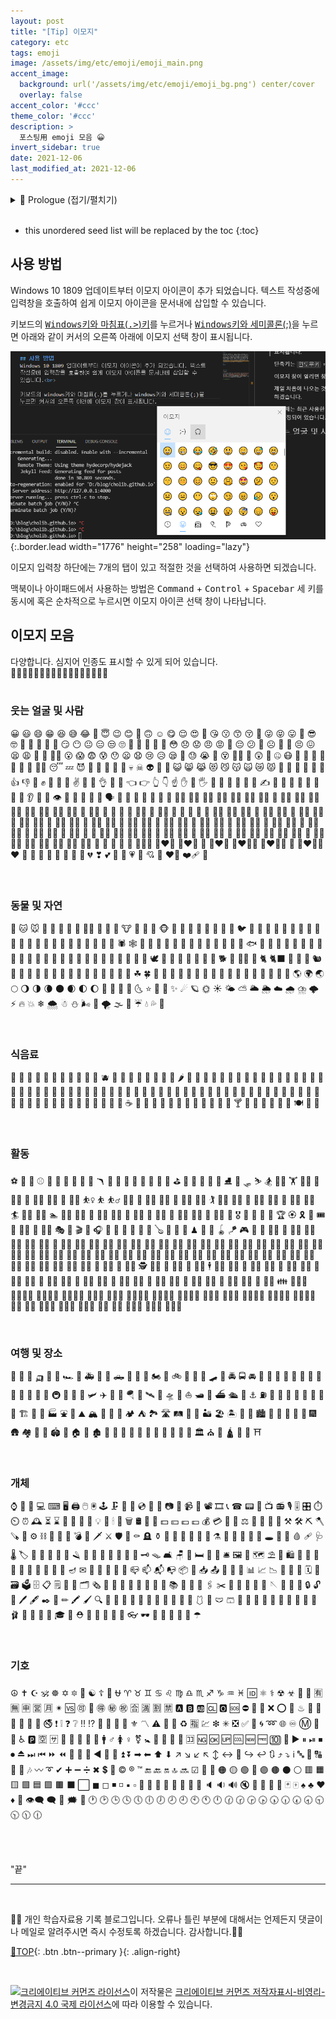 ```yaml
---
layout: post
title: "[Tip] 이모지"
category: etc
tags: emoji
image: /assets/img/etc/emoji/emoji_main.png
accent_image: 
  background: url('/assets/img/etc/emoji/emoji_bg.png') center/cover
  overlay: false
accent_color: '#ccc'
theme_color: '#ccc'
description: >
  포스팅用 emoji 모음 😀
invert_sidebar: true  
date: 2021-12-06
last_modified_at: 2021-12-06
---
```


<details>
<summary>🧾 Prologue (접기/펼치기)</summary>
<div markdown="1">

<br>

## 코로나와 대화의 3요소

마스크가 뉴노멀이 된 코로나 시대에 뭉그러진 음성과 보이지 않는 표정으로 전과 같이 상대방과 유쾌하게 농담을 주고받기는 어려운 것 같습니다.😷 

줄어드는 대화와 왕래에 비례하여 왠지 관계도 조금씩 소원해 지는것 같아 아쉬운 생각이 듭니다.😩<br>

같은 공간에서 대화하는 상대방과 거리가 약간 떨어져 있는 경우에, 가끔씩 답답하고 안경에 습기차는 마스크를 잠시 내리고 말할 경우가 있습니다. 언어와 음성, 태도(표정)를 온전히 상대에게 드러내고 말할 때의 그 해방감이란,,, ~~아,,, 숨쫌수자진짜~~ <br>

아무튼 획기적인 백신과 치료제 혹은 불가사의 하더라도 자연적인 소멸로 어찌됐든 코로나 상황이 하루빨리 종식되기를 진심으로 바래봅니다.<br>

## 메라비언의 법칙✍

대화는 기본적으로 언어적인 표현과 비언어적 표현으로 나뉜다고 하며, 이 분야의 전문가일수록 비언어적 표현의 중요성을 강조하는데, 그 중 ‘메라비언의 법칙’이 대표적이라고 합니다.<br>

미국 UCLA의 심리학과 명예교수인 Albert Mehrabian이 1971년 출간한 저서 「Silent Messages」에서 언급한 커뮤니케이션 이론으로, 한 사람이 상대방으로부터 받는 이미지는 __시각(몸짓) 55%__, __청각(음색, 목소리, 억양)38%__, __언어(내용) 7%__ 로 형성된다는 이론입니다.<br> 

대체로 마스크로 인해 최소 위의 세가지 중 한가지 이상은 온전하지 못한 채로 대화가 진행되는데, 이럴 경우 온전한 전달 여부만 놓고 보면 텍스트로 내용을 전달할 때가 차라리 정확도는 더 높겠다라는 생각이 듭니다.<br> 

비대면 상황으로 인해 오프라인에서 못다한 사적인 대화는 자연스럽게 온라인으로 옮겨가며, SNS 사용 빈도를 증가 시켰습니다.~~통찰력보소~~ 친구들과 SNS로 대화가 많이 오가다보면 아 이렇게 문자로 적어서는 표현이 좀 아쉬운데,, 맛이 안사는데,, 라는 느낌이 들때, 이모티콘이나 이모지를 사용하여 시맨틱과 늬앙스를 보완하게 됩니다.<br>  

인생을 논하기엔 아직 미숙하지만🙄, 살아가다 생기는 '오해'(<small>誤解 / Misunderstanding : 그릇되게 해석하거나 뜻을 잘못 앎.</small>)에 대해 얘기해보면, 종종 나의 진심이 잘못 전달되거나 남의 진심을 잘못 이해하여 발생하게 되는것 같습니다.<br>  

그래서 그런지 업무적인 내용을 제하고는 블로그 운영과 SNS를 이용하여 __텍스트만으로 의사를 전달__ 할 경우에는, 내 말의 의도가 온전히 전달 될 수 있도록 하기 위해서 이모티콘이나 이모지를 자주 사용하는 편입니다.~~요래요래🥱~~<br>

표정이나 바디랭귀지 혹은 늬앙스 같은 말의 맛을 통해서만 전달이 가능한 순간이 아쉬워 질때가 있는데, 아무튼 요럴때 이모지를 사용하면 전달력을 높이고 소통하는데 도움이 되는 것 같습니다. ~~표현력의 부재는 논외로 하고~~<br>

> *“모든 사람은 현란한 말솜씨보다 다정함에 끌린다.”*<br><br>
&nbsp;<small>- 메라비언 법칙(The Law of Mehrabian)</small> 

## Elon Musk의 첫 번째 이모지

Elon Musk는 여러 방면에서 회자 되는데, 재밌게도 Elon Musk의 10,000개 넘는 트윗을 분석하여 이모지 사용에 관하여 조사한 결과가 있습니다.<br> 

2010년과 2017년 사이에 Elon Musk는 자신의 트윗에 이모지를 사용하지 않고 __:)__ 이모티콘만 사용해 왔는데,, 그러다가 2017년 6월 4일 트윗에서 처음으로 이모지를 사용했다고 합니다.<br> 

엄마가 자랑스럽다라는 내용이고😏 하트(❤️) 이모지가 포함되어 있었다고 합니다... ~~__나도 엄마한테 하트 발라서 같은 내용으로 카톡 한 번 넣어야겠다__~~ 이후 2017년부터는 한달에 100개 정도 사용을 기록하고 있으며(트위터에서만), 가장 많이 사용하는 이모지는 ROFL 이라고도 하는 요 이모지 -> 🤣 'Rolling on the Floor Laughing emoji'라고 합니다. ~~로켓🚀일 줄 알았는데 의외네요🤣 화성 갈끄니까아~🤣남발의 안좋은 예.. 과유불급..~~ <br> 

~~🤣(일론머스크 흉내중)~~

업무에 이모지를 활용할 경우, 팀원 간 친밀도가 향상된다는 연구 결과가 있는데 이모지는 텍스트와 달리 그림으로 감정을 전달하기 때문이라고 합니다. 학자들은 웃는 이모지와 실제 사람의 웃는 얼굴이 뇌의 동일 부분을 활성화 시킨다는 사실을 발견했다고 하니 놀라울 따름입니다. Elon Musk의 대외전략인가 싶기도 하고,,,🤣 ~~(once again)~~<br> 

~~__뭐든 적당히 알맞게__~~<br> 

</div>
</details>
<br>

* this unordered seed list will be replaced by the toc
{:toc}

## 사용 방법
Windows 10 1809 업데이트부터 이모지 아이콘이 추가 되었습니다. 텍스트 작성중에 입력창을 호출하여 쉽게 이모지 아이콘을 문서내에 삽입할 수 있습니다.<br>

키보드의 <u><kbd>Windows</kbd>키와 마침표(<kbd>.></kbd>)키</u>를 누르거나 <u><kbd>Windows</kbd>키와 세미콜론(;)</u>을 누르면 아래와 같이 커서의 오른쪽 아래에 이모지 선택 창이 표시됩니다.<br>

![emoji_input_box](/assets/img/etc/emoji/emoji_input_box.PNG){:.border.lead width="1776" height="258" loading="lazy"}

이모지 입력창 하단에는 7개의 탭이 있고 적절한 것을 선택하여 사용하면 되겠습니다.<br>

맥북이나 아이패드에서 사용하는 방법은 <kbd>Command</kbd> + <kbd>Control</kbd> + <kbd>Spacebar</kbd> 세 키를 동시에 혹은 순차적으로 누르시면 이모지 아이콘 선택 창이 나타납니다.

## 이모지 모음

다양합니다. 심지어 인종도 표시할 수 있게 되어 있습니다.<br>🙋‍♂️🙋🏻‍♂️🙋🏼‍♂️🙋🏽‍♂️🙋🏾‍♂️🙋🏿‍♂️<br><br>

### 웃는 얼굴 및 사람

😀 😃 😄 😁 😆 😅 😂 🤣 😇 😉 😊 🙂 🙃 ☺ 😋 😌 😍 🥰 😘 😗 😙 😚 🤪 😜 😝 😛 🤑 😎 🤓 🧐 🤠 🥳 🤗 🤡 😏 😶 😐 😑 😒 🙄 🤨 🤔 🤫 🤭 🤥 😳 😞 😟 😠 😡 🤬 😔 😕 🙁 ☹ 😬 🥺 😣 😖 😫 😩 🥱 😤 😮‍💨 😮 😱 😨 😰 😯 😦 😧 😢 😥 😪 🤤 😓 😭 🤩 😵 😵‍💫 🥴 😲 🤯 🤐 😷 🤕 🤒 🤮 🤢 🤧 🥵 🥶 😶‍🌫️ 😴 💤 😈 👿 👹 👺 💩 👻 💀 ☠ 👽 🤖 🎃 😺 😸 😹 😻 😼 😽 🙀 😿 😾 👐 🤲 🙌 👏 🙏 🤝 👍 👎 👊 ✊ 🤛 🤜 🤞 ✌ 🤘 🤟 👌 🤌 🤏 👈 👉 👆 👇 ☝ ✋ 🤚 🖐 🖖 👋 🤙 💪 🦾 🖕 ✍ 🤳 💅 🦵 🦿 🦶 👄 🦷 👅 👂 🦻 👃 👁 👀 🧠  🦴 👤 👥 🗣 👶 👧 🧒 👦 👩 🧑 👨 👩‍🦱 🧑‍🦱 👨‍🦱 👩‍🦰 🧑‍🦰 👨‍🦰 👱‍♀️ 👱 👱‍♂️ 👩‍🦳 🧑‍🦳 👨‍🦳 👩‍🦲 🧑‍🦲 👨‍🦲 🧔‍♀️ 🧔 🧔‍♂️ 👵 🧓 👴 👲 👳‍♀️ 👳 👳‍♂️ 🧕 👼 👸 🤴 👰 👰‍♀️ 👰‍♂️ 🤵‍♀️ 🤵 🤵‍♂️ 🙇‍♀️ 🙇 🙇‍♂️ 💁‍♀️ 💁 💁‍♂️ 🙅‍♀️ 🙅 🙅‍♂️ 🙆‍♀️ 🙆 🙆‍♂️ 🤷‍♀️ 🤷 🤷‍♂️ 🙋‍♀️ 🙋 🙋‍♂️ 🤦‍♀️ 🤦 🤦‍♂️ 🧏‍♀️ 🧏 🧏‍♂️ 🙎‍♀️ 🙎 🙎‍♂️ 🙍‍♀️ 🙍 🙍‍♂️ 💇‍♀️ 💇 💇‍♂️ 💆‍♀️ 💆 💆‍♂️ 🤰 🤱 👩‍🍼 🧑‍🍼 👨‍🍼 🧎‍♀️ 🧎 🧎‍♂️ 🧍‍♀️ 🧍 🧍‍♂️ 🚶‍♀️ 🚶 🚶‍♂️ 👩‍🦯 🧑‍🦯 👨‍🦯 🏃‍♀️ 🏃 🏃‍♂️ 👩‍🦼 🧑‍🦼 👨‍🦼 👩‍🦽 🧑‍🦽 👨‍🦽 💃 🕺 👫 👭 👬 🧑‍🤝‍🧑 👩‍❤️‍👨 👩‍❤️‍👩 💑 👨‍❤️‍👨 👩‍❤️‍💋‍👨 👩‍❤️‍💋‍👩 💏 👨‍❤️‍💋‍👨 ❤ 🧡 💛 💚 💙 💜 🤎 🖤 🤍 💔 ❣ 💕 💞 💓 💗 💖 💘 💝 ❤️‍🔥 ❤️‍🩹 💟

<br>

### 동물 및 자연

🐶 🐱 🐭 🐹 🐰 🐻 🧸 🐼 🐻‍❄️ 🐨 🐯 🦁 🐮 🐷 🐽 🐸 🐵 🙈 🙉 🙊 🐒 🦍 🦧 🐔 🐧 🐦 🐤 🐣 🐥 🐺 🦊 🦝 🐗 🐴 🦓 🦒 🦌 🦘 🦥 🦦 🦄 🐝 🐛 🦋 🐌 🐞 🐜 🦗 🕷 🕸 🦂 🦟 🦠 🐢 🐍 🦎 🐙 🦑 🦞 🦀 🦐 🦪 🐠 🐟 🐡 🐬 🦈 🐳 🐋 🐊 🐆 🐅 🐃 🐂 🐄 🐪 🐫 🦙 🐘 🦏 🦛 🐐 🐏 🐑 🐎 🐖 🦇 🐓 🦃 🕊 🦅 🦆 🦢 🦉 🦩 🦚 🦜 🐕 🦮 🐕‍🦺 🐩 🐈 🐈‍⬛ 🐇 🐀 🐁 🐿 🦨 🦡 🦔 🐾 🐉 🐲 🦕 🦖 🌵 🎄 🌲 🌳 🌴 🌱 🌿 ☘ 🍀 🎍 🎋 🍃 🍂 🍁 🌾 🌺 🌻 🌹 🥀 🌷 🌼 🌸 💐 🍄 🌰 🐚 🌎 🌍 🌏 🌕 🌖 🌗 🌘 🌑 🌒 🌓 🌔 🌙 🌚 🌝 🌛 🌜 ⭐ 🌟 💫 ✨ ☄ 🪐 🌞 ☀ 🌤 ⛅ 🌥 🌦 ☁ 🌧 ⛈ 🌩 ⚡ 🔥 💥 ❄ 🌨 ☃ ⛄ 🌬 💨 🌪 🌫 🌈 ☔ 💧 💦 🌊

<br>

### 식음료

🍏 🍎 🍐 🍊 🍋 🍌 🍉 🍇 🍓 🍈 🍒 🫐 🍑 🥭 🍍 🥥 🥝 🍅 🥑 🍆 🌶 🥒 🥬 🥦 🧄 🧅 🌽 🥕 🥗 🥔 🍠 🥜 🍯 🍞 🥐 🥖 🥨 🥯 🥞 🧇 🧀 🍗 🍖 🥩 🍤 🥚 🍳 🥓 🍔 🍟 🌭 🍕 🍝 🥪 🌮 🌯 🥙 🧆 🍜 🥘 🍲 🥫 🧂 🧈 🍥 🍣 🍱 🍛 🍙 🍚 🍘 🥟 🍢 🍡 🍧 🍨 🍦 🍰 🎂 🧁 🥧 🍮 🍭 🍬 🍫 🍿 🍩 🍪 🥠 🥮 ☕ 🍵 🥣 🍼 🥤 🧃 🧉 🥛 🍺 🍻 🍷 🥂 🥃 🍸 🍹 🍾 🍶 🧊 🥄 🍴 🍽 🥢 🥡

<br>

### 활동

⚽ 🏀 🏈 ⚾ 🥎 🎾 🏐 🏉 🎱 🥏 🪃 🏓 🏸 🥅 🏒 🏑 🏏 🥍 🥌 ⛳ 🏹 🎣 🤿 🥊 🥋 ⛸ 🎿 🛷 ⛷ 🏂 🏋️‍♀️ 🏋 🏋️‍♂️ 🤺 🤼‍♀️ 🤼 🤼‍♂️ 🤸‍♀️ 🤸 🤸‍♂️ ⛹️‍♀️ ⛹ ⛹️‍♂️ 🤾‍♀️ 🤾 🤾‍♂️ 🧗‍♀️ 🧗 🧗‍♂️ 🏌️‍♀️ 🏌 🏌️‍♂️ 🧘‍♀️ 🧘 🧘‍♂️ 🧖‍♀️ 🧖 🧖‍♂️ 🏄‍♀️ 🏄 🏄‍♂️ 🏊‍♀️ 🏊 🏊‍♂️ 🤽‍♀️ 🤽 🤽‍♂️ 🚣‍♀️ 🚣 🚣‍♂️ 🏇 🚴‍♀️ 🚴 🚴‍♂️ 🚵‍♀️ 🚵 🚵‍♂️ 🎽 🎖 🏅 🥇 🥈 🥉 🏆 🏵 🎗 🎫 🎟 🎪 🤹‍♀️ 🤹 🤹‍♂️ 🎭 🎨 🎬 🎤 🎧 🎼 🎹 🥁 🎷 🎺 🎸 🪕 🎻 🎲 🧩 ♟ 🎯 🎳 🪀 🪁 🎮 👾 🎰 👮‍♀️ 👮 👮‍♂️ 👩‍🚒 🧑‍🚒 👨‍🚒 👷‍♀️ 👷 👷‍♂️ 👩‍🏭 🧑‍🏭 👨‍🏭 👩‍🔧 🧑‍🔧 👨‍🔧 👩‍🌾 🧑‍🌾 👨‍🌾 👩‍🍳 🧑‍🍳 👨‍🍳 👩‍🎤 🧑‍🎤 👨‍🎤 👩‍🎨 🧑‍🎨 👨‍🎨 👩‍🏫 🧑‍🏫 👨‍🏫 👩‍🎓 🧑‍🎓 👨‍🎓 👩‍💼 🧑‍💼 👨‍💼 👩‍💻 🧑‍💻 👨‍💻 👩‍🔬 🧑‍🔬 👨‍🔬 👩‍🚀 🧑‍🚀 👨‍🚀 👩‍⚕️ 🧑‍⚕️ 👨‍⚕️ 👩‍⚖️ 🧑‍⚖️ 👨‍⚖️ 👩‍✈️ 🧑‍✈️ 👨‍✈️ 💂‍♀️ 💂 💂‍♂️ 🥷 🕵️‍♀️ 🕵 🕵️‍♂️ 🤶 🧑‍🎄 🎅 🕴️‍♀️ 🕴 🕴️‍♂️ 🦸‍♀️ 🦸 🦸‍♂️ 🦹‍♀️ 🦹 🦹‍♂️ 🧙‍♀️ 🧙 🧙‍♂️ 🧝‍♀️ 🧝 🧝‍♂️ 🧚‍♀️ 🧚 🧚‍♂️ 🧞‍♀️ 🧞 🧞‍♂️ 🧜‍♀️ 🧜 🧜‍♂️ 🧛‍♀️ 🧛 🧛‍♂️ 🧟‍♀️ 🧟 🧟‍♂️ 👯‍♀️ 👯 👯‍♂️ 👪 👨‍👩‍👧 👨‍👩‍👧‍👦 👨‍👩‍👦‍👦 👨‍👩‍👧‍👧 👩‍👩‍👦 👩‍👩‍👧 👩‍👩‍👧‍👦 👩‍👩‍👦‍👦 👩‍👩‍👧‍👧 👨‍👨‍👦 👨‍👨‍👧 👨‍👨‍👧‍👦 👨‍👨‍👦‍👦 👨‍👨‍👧‍👧 👩‍👦 👩‍👧 👩‍👧‍👦 👩‍👦‍👦 👩‍👧‍👧 👨‍👦 👨‍👧 👨‍👧‍👦 👨‍👦‍👦 👨‍👧‍👧

<br>

### 여행 및 장소

🚗 🚙 🚕 🛺 🚌 🚎 🏎 🚓 🚑 🚒 🚐 🛻 🚚 🚛 🚜 🏍 🛵 🚲 🦼 🦽 🛴 🛹 🚨 🚔 🚍 🚘 🚖 🚡 🚠 🚟 🚃 🚋 🚝 🚄 🚅 🚈 🚞 🚂 🚆 🚇 🚊 🚉 🚁 🛩 ✈ 🛫 🛬 🪂 💺 🛰 🚀 🛸 🛶 ⛵ 🛥 🚤 ⛴ 🛳 🚢 ⚓ ⛽ 🚧 🚏 🚦 🚥 🛑 🎡 🎢 🎠 🏗 🌁 🗼 🏭 ⛲ 🎑 ⛰ 🏔 🗻 🌋 🗾 🏕 ⛺ 🏞 🛣 🛤 🌅 🌄 🏜 🏖 🏝 🌇 🌆 🏙 🌃 🌉 🌌 🌠 🎇 🎆 🛖 🏘 🏰 🏯 🏟 🗽 🏠 🏡 🏚 🏢 🏬 🏣 🏤 🏥 🏦 🏨 🏪 🏫 🏩 💒 🏛 ⛪ 🕌 🛕 🕍 🕋 ⛩

<br>

### 개체

⌚ 📱 📲 💻 ⌨ 🖥 🖨 🖱 🖲 🕹 🗜 💽 💾 💿 📀 📼 📷 📸 📹 🎥 📽 🎞 📞 ☎ 📟 📠 📺 📻 🎙 🎚 🎛 ⏱ ⏲ ⏰ 🕰 ⏳ ⌛ 🧮 📡 🔋 🔌 💡 🔦 🕯 🧯 🗑 🛢 🛒 💸 💵 💴 💶 💷 💰 💳 🧾 💎 ⚖ 🦯 🧰 🔧 🔨 ⚒ 🛠 ⛏ 🪓 🪚 🔩 ⚙ ⛓ 🧱 🔫 🧨 💣 🔪 🗡 ⚔ 🛡 🚬 ⚰ 🪦 ⚱ 🏺 🔮 📿 🧿 💈 🧲 ⚗ 🧪 🧫 🧬 🔭 🔬 🕳 💊 💉 🩸 🩹 🩺 🌡 🏷 🔖 🚽 🚿 🛁 🛀 🪒 🧴 🧻 🧼 🧽 🧹 🧺 🔑 🗝 🪤 🛋 🪑 🛌 🛏 🚪 🧳 🛎 🖼 🧭 🗺 ⛱ 🗿 🛍 🎈 🎏 🎀 🧧 🎁 🎊 🎉 🎎 🎐 🏮 🪔 ✉ 📩 📨 📧 💌 📮 📪 📫 📬 📭 📦 📯 📥 📤 📜 📃 📑 📊 📈 📉 📄 📅 📆 🗓 📇 🗃 🗳 🗄 📋 🗒 📁 📂 🗂 🗞 📰 📓 📕 📗 📘 📙 📔 📒 📚 📖 🔗 📎 🖇 ✂ 📐 📏 📌 📍 🧷 🪡 🧵 🧶 🔐 🔒 🔓 🔏 🖊 🖋 ✒ 📝 ✏ 🖍 🖌 🔍 🔎 👚 👕 🥼 🦺 🧥 👖 👔 👗 👘 🥻 🩱 👙 🩲 🩳 💄 💋 👣 🧦 👠 👡 👢 🥿 👞 👟 🩰 🥾 🧢 👒 🎩 🎓 👑 ⛑ 🎒 👝 👛 👜 💼 👓 🕶 🥽 🧣 🧤 💍 🌂 ☂

<br>

### 기호

☮ ✝ ☪ 🕉 ☸ ✡ 🔯 🕎 ☯ ☦ 🛐 ⛎ ♈ ♉ ♊ ♋ ♌ ♍ ♎ ♏ ♐ ♑ ♒ ♓ 🆔 ⚛ ⚕ ☢ ☣ 📴 📳 🈶 🈚 🈸 🈺 🈷 ✴ 🆚 🉑 💮 🉐 ㊙ ㊗ 🈴 🈵 🈹 🈲 🅰 🅱 🆎 🆑 🅾 🆘 ⛔ 📛 🚫 ❌ ⭕ 💢 ♨ 🚷 🚯 🚳 🚱 🔞 📵 🚭 ❗ ❕ ❓ ❔ ‼ ⁉ 💯 🔅 🔆 🔱 ⚜ 〽 ⚠ 🚸 🔰 ♻ 🈯 💹 ❇ ✳ ❎ ✅ 💠 🌀 ➿ 🌐 ♾ Ⓜ 🏧 🚾 ♿ 🅿 🈳 🈂 🛂 🛃 🛄 🛅 🚰 🚹 ♂ 🚺 ♀ ⚧ 🚼 🚻 🚮 🎦 📶 🈁 🆖 🆗 🆙 🆒 🆕 🆓 🔟 🔢 ▶ ⏸ ⏯ ⏹ ⏺ ⏏ ⏭ ⏮ ⏩ ⏪ 🔀 🔁 🔂 ◀ 🔼 🔽 ⏫ ⏬ ➡ ⬅ ⬆ ⬇ ↗ ↘ ↙ ↖ ↕ ↔ 🔄 ↪ ↩ 🔃 ⤴ ⤵ ℹ 🔤 🔡 🔠 🔣 🎵 🎶 〰 ➰ ✔ ➕ ➖ ➗ ✖ 💲 💱 © ® ™ 🔚 🔙 🔛 🔝 🔜 ☑ 🔘 🔴 🟠 🟡 🟢 🔵 🟣 🟤 ⚫ ⚪ 🟥 🟧 🟨 🟩 🟦 🟪 🟫 ⬛ ⬜ ◼ ◻ ◾ ◽ ▪ ▫ 🔸 🔹 🔶 🔷 🔺 🔻 🔲 🔳 🔈 🔉 🔊 🔇 📣 📢 🔔 🔕 🃏 🀄 ♠ ♣ ♥ ♦ 🎴 👁‍🗨 🗨 💭 🗯 💬 🕐 🕑 🕒 🕓 🕔 🕕 🕖 🕗 🕘 🕙 🕚 🕛 🕜 🕝 🕞 🕟 🕠 🕡 🕢 🕣 🕤 🕥 🕦 🕧

<br><br>

"끝"



***
<br>

👨‍💻 개인 학습자료용 기록 블로그입니다. 오류나 틀린 부분에 대해서는 언제든지 댓글이나 메일로 알려주시면 즉시 수정토록 하겠습니다. 감사합니다.👨‍🔧
      
[🔼TOP](# "맨 위로 이동하기"){: .btn .btn--primary }{: .align-right}

<br>

<a rel="license" href="http://creativecommons.org/licenses/by-nc-nd/4.0/"><img alt="크리에이티브 커먼즈 라이선스" style="border-width:0" src="https://i.creativecommons.org/l/by-nc-nd/4.0/88x31.png" /></a>이 저작물은 <a rel="license" href="http://creativecommons.org/licenses/by-nc-nd/4.0/">크리에이티브 커먼즈 저작자표시-비영리-변경금지 4.0 국제 라이선스</a>에 따라 이용할 수 있습니다.


<!--link address-->

